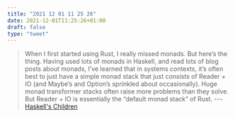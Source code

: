 ```yaml
---
title: "2021 12 01 11 25 26"
date: 2021-12-01T11:25:26+01:00
draft: false
type: "tweet"
---
```

> When I first started using Rust, I really missed monads. But here’s the thing. Having used lots of monads in Haskell, and read lots of blog posts about monads, I’ve learned that in systems contexts, it’s often best to just have a simple monad stack that just consists of Reader + IO (and Maybe’s and Option’s sprinkled about occasionally). Huge monad transformer stacks often raise more problems than they solve. But Reader + IO is essentially the “default monad stack” of Rust. --- [Haskell's Children](https://owenlynch.org/posts/2020-09-16-haskells-children/)
